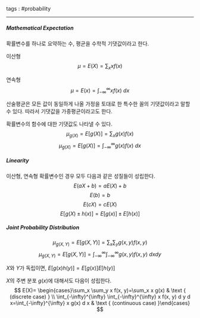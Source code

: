 tags : #probability 

---
##### Mathematical Expectation
확률변수를 하나로 요약하는 수, 평균을 수학적 기댓값이라고 한다.

이산형
$$\mu=E(X)=\sum_{x}xf(x)$$

연속형
$$\mu=E(x)=\int_{-\infty}^{\infty}xf(x)\ dx$$

산술평균은 모든 값이 동일하게 나올 가정을 토대로 한 특수한 꼴의 기댓값이라고 말할 수 있다. 따라서 기댓값을 가중평균이라고도 한다.

확률변수의 함수에 대한 기댓값도 나타낼 수 있다.
$$\mu_{g(X)}=E[g(X)]=\sum_{x}g(x)f(x)$$$$\mu_{g(X)}=E[g(X)]=\int_{-\infty}^{\infty}g(x)f(x)\ dx$$
##### Linearity
이산형, 연속형 확률변수인 경우 모두 다음과 같은 성질들이 성립한다.
$$E(aX+b)=aE(X)+b$$
$$E(b)=b$$
$$E(cX)=cE(X)$$
$$E[g(X)±h(x)]=E[g(x)]±E[h(x)]$$

##### Joint Probability Distribution
$$
\mu_{g(X, Y)}=E[g(X, Y)]=\sum_x \sum_y g(x, y) f(x, y)
$$
$$
\mu_{g(X, Y)}=E[g(X, Y)]=\int_{-\infty}^{\infty} \int_{-\infty}^{\infty} g(x, y) f(x, y)\ dxdy
$$

$X$와 $Y$가 독립이면,
$E[g(x)h(y)]=E[g(x)]E[h(y)]$

$X$의 주변 분포 $g(x)$에 대해서도 다음이 성립한다.
$$
E(X)= \begin{cases}\sum_x \sum_y x f(x, y)=\sum_x x g(x) & \text { (discrete case) } \\ \int_{-\infty}^{\infty} \int_{-\infty}^{\infty} x f(x, y) d y d x=\int_{-\infty}^{\infty} x g(x) d x & \text { (continuous case) }\end{cases}
$$

